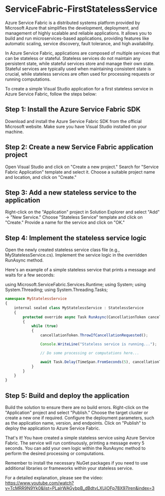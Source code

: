# ServiceFabric-FirstStatelessService

Azure Service Fabric is a distributed systems platform provided by Microsoft Azure that simplifies the development, deployment, and management of highly scalable and reliable applications. It allows you to build and run microservices-based applications, providing features like automatic scaling, service discovery, fault tolerance, and high availability.

In Azure Service Fabric, applications are composed of multiple services that can be stateless or stateful. Stateless services do not maintain any persistent state, while stateful services store and manage their own state. Stateful services are typically used when maintaining consistent state is crucial, while stateless services are often used for processing requests or running computations.

To create a simple Visual Studio application for a first stateless service in Azure Service Fabric, follow the steps below:

## Step 1: Install the Azure Service Fabric SDK

Download and install the Azure Service Fabric SDK from the official Microsoft website.
Make sure you have Visual Studio installed on your machine.

## Step 2: Create a new Service Fabric application project

Open Visual Studio and click on "Create a new project."
Search for "Service Fabric Application" template and select it.
Choose a suitable project name and location, and click on "Create."

## Step 3: Add a new stateless service to the application

Right-click on the "Application" project in Solution Explorer and select "Add" -> "New Service."
Choose "Stateless Service" template and click on "Create."
Provide a name for the service and click on "OK."

## Step 4: Implement the stateless service logic

Open the newly created stateless service class file (e.g., MyStatelessService.cs).
Implement the service logic in the overridden RunAsync method.

Here's an example of a simple stateless service that prints a message and waits for a few seconds:

using Microsoft.ServiceFabric.Services.Runtime;
using System;
using System.Threading;
using System.Threading.Tasks;

```typescript
namespace MyStatelessService
{
    internal sealed class MyStatelessService : StatelessService
    {
        protected override async Task RunAsync(CancellationToken cancellationToken)
        {
            while (true)
            {
                cancellationToken.ThrowIfCancellationRequested();

                Console.WriteLine("Stateless service is running...");

                // Do some processing or computations here...

                await Task.Delay(TimeSpan.FromSeconds(5), cancellationToken);
            }
        }
    }
}
```

## Step 5: Build and deploy the application

Build the solution to ensure there are no build errors.
Right-click on the "Application" project and select "Publish."
Choose the target cluster or create a new one if required.
Configure the deployment parameters, such as the application name, version, and endpoints.
Click on "Publish" to deploy the application to Azure Service Fabric.

That's it! You have created a simple stateless service using Azure Service Fabric. The service will run continuously, printing a message every 5 seconds. You can add your own logic within the RunAsync method to perform the desired processing or computations.

Remember to install the necessary NuGet packages if you need to use additional libraries or frameworks within your stateless service.

For a detailed explanation, please see the video: https://www.youtube.com/watch?v=TcMRR9N9Yk0&list=PLalrWAGybpB_dBdtvLXUjOFp78X97lren&index=3


